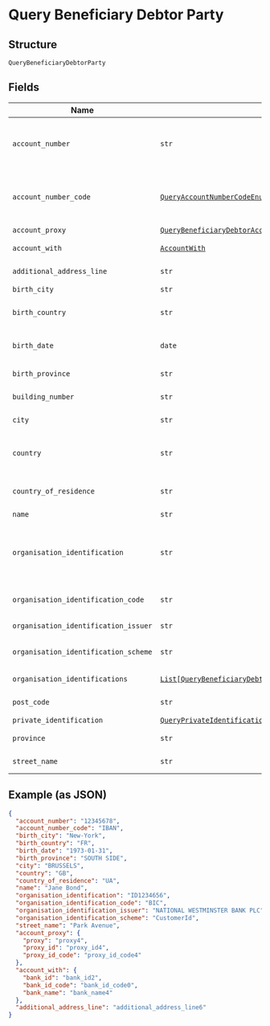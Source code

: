 
# Query Beneficiary Debtor Party

## Structure

`QueryBeneficiaryDebtorParty`

## Fields

| Name | Type | Tags | Description |
|  --- | --- | --- | --- |
| `account_number` | `str` | Optional | Debtor/Beneficiary account number. Allows upper case and numeric characters.<br>**Constraints**: *Maximum Length*: `34` |
| `account_number_code` | [`QueryAccountNumberCodeEnum`](../../doc/models/query-account-number-code-enum.md) | Optional | The type of identification given at `account_number` attribute<br>**Constraints**: *Maximum Length*: `4` |
| `account_proxy` | [`QueryBeneficiaryDebtorAccountProxy`](../../doc/models/query-beneficiary-debtor-account-proxy.md) | Optional | - |
| `account_with` | [`AccountWith`](../../doc/models/account-with.md) | Optional | Debtor/Beneficiary agents bank information. |
| `additional_address_line` | `str` | Optional | Additional address line of the debtor/beneficiary address |
| `birth_city` | `str` | Optional | Debtor/Beneficiary birth city |
| `birth_country` | `str` | Optional | Debtor/Beneficiary birth country. ISO 3166 format country code |
| `birth_date` | `date` | Optional | Debtor/Beneficiary birth date. Formatted ISO 8601 format YYYY-MM-DD |
| `birth_province` | `str` | Optional | Debtor/Beneficiary birth province |
| `building_number` | `str` | Optional | Building number of the debtor/beneficiary address |
| `city` | `str` | Optional | City/Town of the debtor/beneficiary address |
| `country` | `str` | Optional | Country of debtor/beneficiary address. ISO 3166 format country code |
| `country_of_residence` | `str` | Optional | Country of residence of the debtor/beneficiary, ISO 3166 format country code |
| `name` | `str` | Optional | Debtor/Beneficiary name |
| `organisation_identification` | `str` | Optional | Organisation identification of a debtor/beneficiary, in the case that the debtor/beneficiary is an organisation and not a private person. |
| `organisation_identification_code` | `str` | Optional | The code that specifies the type of `organisation_identification` |
| `organisation_identification_issuer` | `str` | Optional | Issuer of the `organisation_identification` |
| `organisation_identification_scheme` | `str` | Optional | The code that specifies the scheme of `organisation_identification` |
| `organisation_identifications` | [`List[QueryBeneficiaryDebtorOrganisationIdentification]`](../../doc/models/query-beneficiary-debtor-organisation-identification.md) | Optional | Array for additional ID(s) of ultimate organisation |
| `post_code` | `str` | Optional | Post code of the debtor/beneficiary address |
| `private_identification` | [`QueryPrivateIdentification`](../../doc/models/query-private-identification.md) | Optional | - |
| `province` | `str` | Optional | Province of the debtor/beneficiary address |
| `street_name` | `str` | Optional | Street name of the debtor/beneficiary address |

## Example (as JSON)

```json
{
  "account_number": "12345678",
  "account_number_code": "IBAN",
  "birth_city": "New-York",
  "birth_country": "FR",
  "birth_date": "1973-01-31",
  "birth_province": "SOUTH SIDE",
  "city": "BRUSSELS",
  "country": "GB",
  "country_of_residence": "UA",
  "name": "Jane Bond",
  "organisation_identification": "ID1234656",
  "organisation_identification_code": "BIC",
  "organisation_identification_issuer": "NATIONAL WESTMINSTER BANK PLC",
  "organisation_identification_scheme": "CustomerId",
  "street_name": "Park Avenue",
  "account_proxy": {
    "proxy": "proxy4",
    "proxy_id": "proxy_id4",
    "proxy_id_code": "proxy_id_code4"
  },
  "account_with": {
    "bank_id": "bank_id2",
    "bank_id_code": "bank_id_code0",
    "bank_name": "bank_name4"
  },
  "additional_address_line": "additional_address_line6"
}
```

